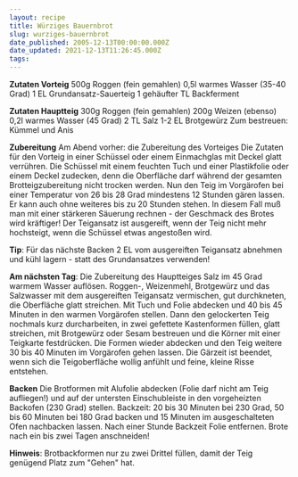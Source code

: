 ```yaml
---
layout: recipe
title: Würziges Bauernbrot
slug: wurziges-bauernbrot
date_published: 2005-12-13T00:00:00.000Z
date_updated: 2021-12-13T11:26:45.000Z
tags: 
---
```


**Zutaten Vorteig**
500g Roggen (fein gemahlen)
0,5l warmes Wasser (35-40 Grad)
1 EL Grundansatz-Sauerteig
1 gehäufter TL Backferment

**Zutaten Hauptteig**
300g Roggen (fein gemahlen)
200g Weizen (ebenso)
0,2l warmes Wasser (45 Grad)
2 TL Salz
1-2 EL Brotgewürz
Zum bestreuen: Kümmel und Anis

**Zubereitung**
Am Abend vorher: die Zubereitung des Vorteiges
Die Zutaten für den Vorteig in einer Schüssel oder einem Einmachglas mit Deckel glatt verrühren. Die Schüssel mit einem feuchten Tuch und einer Plastikfolie oder einem Deckel zudecken, denn die Oberfläche darf während der gesamten Brotteigzubereitung nicht trocken werden. Nun den Teig im Vorgärofen bei einer Temperatur von 26 bis 28 Grad mindestens 12 Stunden gären lassen. Er kann auch ohne weiteres bis zu 20 Stunden stehen. In diesem Fall muß man mit einer stärkeren Säuerung rechnen - der Geschmack des Brotes wird kräftiger! Der Teigansatz ist ausgereift, wenn der Teig nicht mehr hochsteigt, wenn die Schüssel etwas angestoßen wird.

**Tip**: Für das nächste Backen 2 EL vom ausgereiften Teigansatz abnehmen und kühl lagern - statt des Grundansatzes verwenden!

**Am nächsten Tag**: Die Zubereitung des Hauptteiges
Salz im 45 Grad warmem Wasser auflösen. Roggen-, Weizenmehl, Brotgewürz und das Salzwasser mit dem ausgereiften Teigansatz vermischen, gut durchkneten, die Oberfläche glatt streichen. Mit Tuch und Folie abdecken und 40 bis 45 Minuten in den warmen Vorgärofen stellen. Dann den gelockerten Teig nochmals kurz durcharbeiten, in zwei gefettete Kastenformen füllen, glatt streichen, mit Brotgewürz oder Sesam bestreuen und die Körner mit einer Teigkarte festdrücken. Die Formen wieder abdecken und den Teig weitere 30 bis 40 Minuten im Vorgärofen gehen lassen. Die Gärzeit ist beendet, wenn sich die Teigoberfläche wollig anfühlt und feine, kleine Risse entstehen.

**Backen**
Die Brotformen mit Alufolie abdecken (Folie darf nicht am Teig aufliegen!) und auf der untersten Einschubleiste in den vorgeheizten Backofen (230 Grad) stellen. 	Backzeit: 20 bis 30 Minuten bei 230 Grad, 50 bis 60 Minuten bei 180 Grad backen und 15 Minuten im ausgeschalteten Ofen nachbacken lassen. Nach einer Stunde Backzeit Folie entfernen. Brote nach ein bis zwei Tagen anschneiden!

**Hinweis**: Brotbackformen nur zu zwei Drittel füllen, damit der Teig genügend Platz zum "Gehen" hat.
